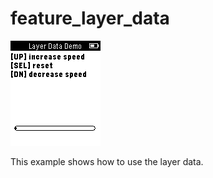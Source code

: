 # feature_layer_data

![screenshot](feature_layer_data_screenshot.png)

This example shows how to use the layer data.
